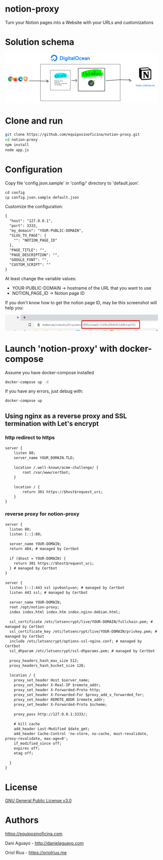 # notion-proxy
Turn your Notion pages into a Website with your URLs and customizations

# Solution schema

![notion-proxy schema](https://raw.githubusercontent.com/equiposinoficina/notion-proxy/main/images/notion-proxy-schema.png)

# Clone and run

```bash
git clone https://github.com/equiposinoficina/notion-proxy.git
cd notion-proxy
npm install
node app.js
```

# Configuration

Copy file 'config.json.sample' in 'config/' directory to 'default.json'.

```
cd config
cp config.json.sample default.json
```

Customize the configuration:

```
{
  "host": "127.0.0.1",
  "port": 3333,
  "my_domain": "YOUR-PUBLIC-DOMAIN",
  "SLUG_TO_PAGE": {
    "": "NOTION_PAGE_ID"
  },
  "PAGE_TITLE": "",
  "PAGE_DESCRIPTION": "",
  "GOOGLE_FONT": "",
  "CUSTOM_SCRIPT": ""
}
```

At least change the variable values:

- YOUR-PUBLIC-DOMAIN -> hostname of the URL that you want to use
- NOTION_PAGE_ID -> Notion page ID

If you don't know how to get the notion page ID, may be this screenshot will help you:

![notion page ID](https://raw.githubusercontent.com/equiposinoficina/notion-proxy/main/images/notion-page-id.png)

# Launch 'notion-proxy' with docker-compose

Assume you have docker-compose installed

```bash
docker-compose up -d
```

If you have any errors, just debug with:

```bash
docker-compose up
```

## Using nginx as a reverse proxy and SSL termination with Let's encrypt

### http redirect to https
```
server {
    listen 80;
    server_name YOUR_DOMAIN.TLD;

    location /.well-known/acme-challenge/ {
        root /var/www/certbot;
    }

    location / {
        return 301 https://$host$request_uri;
    }
}
```

### reverse proxy for notion-proxy
```
server {
  listen 80;
  listen [::]:80;

  server_name YOUR-DOMAIN;
  return 404; # managed by Certbot

  if ($host = YOUR-DOMAIN) {
    return 301 https://$host$request_uri;
  } # managed by Certbot
}

server {
  listen [::]:443 ssl ipv6only=on; # managed by Certbot
  listen 443 ssl; # managed by Certbot

  server_name YOUR-DOMAIN;
  root /opt/notion-proxy;
  index index.html index.htm index.nginx-debian.html;

  ssl_certificate /etc/letsencrypt/live/YOUR-DOMAIN/fullchain.pem; # managed by Certbot
  ssl_certificate_key /etc/letsencrypt/live/YOUR-DOMAIN/privkey.pem; # managed by Certbot
  include /etc/letsencrypt/options-ssl-nginx.conf; # managed by Certbot
  ssl_dhparam /etc/letsencrypt/ssl-dhparams.pem; # managed by Certbot

  proxy_headers_hash_max_size 512;
  proxy_headers_hash_bucket_size 128; 

  location / {
    proxy_set_header Host $server_name;
    proxy_set_header X-Real-IP $remote_addr;
    proxy_set_header X-Forwarded-Proto http;
    proxy_set_header X-Forwarded-For $proxy_add_x_forwarded_for;
    proxy_set_header REMOTE_ADDR $remote_addr;
    proxy_set_header X-Forwarded-Proto $scheme;

    proxy_pass http://127.0.0.1:3333/;

    # kill cache
    add_header Last-Modified $date_gmt;
    add_header Cache-Control 'no-store, no-cache, must-revalidate, proxy-revalidate, max-age=0';
    if_modified_since off;
    expires off;
    etag off;

  }
}
```

# License
[GNU General Public License v3.0](https://github.com/equiposinoficina/notion-proxy/blob/main/LICENSE)

# Authors
https://equiposinoficina.com

Dani Aguayo - http://danielaguayo.com

Oriol Rius - https://oriolrius.me
